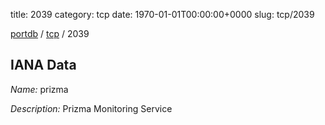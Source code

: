 title: 2039
category: tcp
date: 1970-01-01T00:00:00+0000
slug: tcp/2039

[portdb](/) / [tcp](/category/tcp.html) / 2039


## IANA Data

_Name:_ prizma

_Description:_ Prizma Monitoring Service


